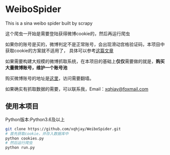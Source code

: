 # WeiboSpider
This is a sina weibo spider built by scrapy

这个爬虫一开始是需要登陆获得微博cookie的，然后再运行爬虫

如果你的账号是买的，微博判定不是正常账号，会出现滑动宫格验证码，本项目中获取cookie的方案就不适用了，
具体可以参考[这篇文章](https://juejin.im/post/5acf0ffcf265da23826e5e20)

如果需要构建大规模的微博抓取系统，在本项目的基础上**仅仅**需要做的就是，**购买大量微博账号，维护一个账号池**

购买微博账号的地址是[这里](http://www.xiaohao.shop/)，访问需要翻墙。

如果确实有抓取数据的需要，可以联系我，Email：xqhjay@foxmail.com

## 使用本项目
Python版本:Python3.6及以上
```bash
git clone https://github.com/xqhjay/WeiboSpider.git
# 首先获取cookie，并存入数据库中
python cookies.py
# 然后运行爬虫
python run.py
```
